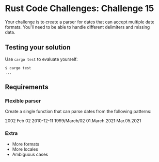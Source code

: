 # Rust Code Challenges: Challenge 15

Your challenge is to create a parser for dates that can accept
multiple date formats. You'll need to be able to handle different
delimiters and missing data.

## Testing your solution

Use `cargo test` to evaluate yourself:

```console
$ cargo test
...
```

## Requirements

### Flexible parser

Create a single function that can parse dates from the following patterns:

2002 Feb 02
2010-12-11
1999/March/02
01.March.2021
Mar.05.2021

### Extra

* More formats
* More locales
* Ambiguous cases
